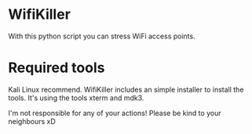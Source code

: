 # WifiKiller
With this python script you can stress WiFi access points.

# Required tools
Kali Linux recommend.
WifiKiller includes an simple installer to install the tools.
It's using the tools xterm and mdk3.

I'm not responsible for any of your actions! Please be kind to your neighbours xD
